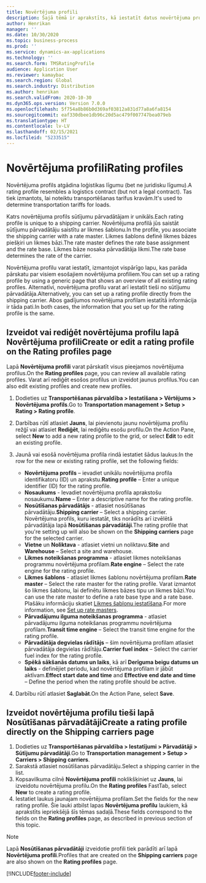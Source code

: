 ```yaml
---
title: Novērtējuma profili
description: Šajā tēmā ir aprakstīts, kā iestatīt datus novērtējuma profiliem.
author: Henrikan
manager: ''
ms.date: 10/30/2020
ms.topic: business-process
ms.prod: ''
ms.service: dynamics-ax-applications
ms.technology: ''
ms.search.form: TMSRatingProfile
audience: Application User
ms.reviewer: kamaybac
ms.search.region: Global
ms.search.industry: Distribution
ms.author: henrikan
ms.search.validFrom: 2020-10-30
ms.dyn365.ops.version: Version 7.0.0
ms.openlocfilehash: 5f754a8b86b0d369af03812a831d77a8a6fa8154
ms.sourcegitcommit: eaf330dbee1db96c20d5ac479f007747bea079eb
ms.translationtype: HT
ms.contentlocale: lv-LV
ms.lasthandoff: 02/15/2021
ms.locfileid: "5233515"
---
```

# <a name="rating-profiles"></a><span data-ttu-id="50eea-103">Novērtējuma profili</span><span class="sxs-lookup"><span data-stu-id="50eea-103">Rating profiles</span></span>

<span data-ttu-id="50eea-104">Novērtējuma profils atgādina loģistikas līgumu (bet ne juridisku līgumu).</span><span class="sxs-lookup"><span data-stu-id="50eea-104">A rating profile resembles a logistics contract (but not a legal contract).</span></span> <span data-ttu-id="50eea-105">Tas tiek izmantots, lai noteiktu transportēšanas tarifus kravām.</span><span class="sxs-lookup"><span data-stu-id="50eea-105">It's used to determine transportation tariffs for loads.</span></span> 

<span data-ttu-id="50eea-106">Katrs novērtējuma profils sūtījumu pārvadātājam ir unikāls.</span><span class="sxs-lookup"><span data-stu-id="50eea-106">Each rating profile is unique to a shipping carrier.</span></span> <span data-ttu-id="50eea-107">Novērtējuma profilā jūs saistāt sūtījumu pārvadātāju saistītu ar likmes šablonu.</span><span class="sxs-lookup"><span data-stu-id="50eea-107">In the profile, you associate the shipping carrier with a rate master.</span></span> <span data-ttu-id="50eea-108">Likmes šablons definē likmes bāzes piešķiri un likmes bāzi.</span><span class="sxs-lookup"><span data-stu-id="50eea-108">The rate master defines the rate base assignment and the rate base.</span></span> <span data-ttu-id="50eea-109">Likmes bāze nosaka pārvadātāja likmi.</span><span class="sxs-lookup"><span data-stu-id="50eea-109">The rate base determines the rate of the carrier.</span></span>

<span data-ttu-id="50eea-110">Novērtējuma profilu varat iestatīt, izmantojot vispārīgo lapu, kas parāda pārskatu par visiem esošajiem novērtējuma profiliem.</span><span class="sxs-lookup"><span data-stu-id="50eea-110">You can set up a rating profile by using a generic page that shows an overview of all existing rating profiles.</span></span> <span data-ttu-id="50eea-111">Alternatīvi, novērtējuma profilu varat arī iestatīt tieši no sūtījumu pārvadātāja.</span><span class="sxs-lookup"><span data-stu-id="50eea-111">Alternatively, you can set up a rating profile directly from the shipping carrier.</span></span> <span data-ttu-id="50eea-112">Abos gadījumos novērtējuma profilam iestatītā informācija ir tāda pati.</span><span class="sxs-lookup"><span data-stu-id="50eea-112">In both cases, the information that you set up for the rating profile is the same.</span></span>

## <a name="create-or-edit-a-rating-profile-on-the-rating-profiles-page"></a><span data-ttu-id="50eea-113">Izveidot vai rediģēt novērtējuma profilu lapā Novērtējuma profili</span><span class="sxs-lookup"><span data-stu-id="50eea-113">Create or edit a rating profile on the Rating profiles page</span></span>

<span data-ttu-id="50eea-114">Lapā **Novērtējuma profili** varat pārskatīt visus pieejamos novērtējuma profilus.</span><span class="sxs-lookup"><span data-stu-id="50eea-114">On the **Rating profiles** page, you can review all available rating profiles.</span></span> <span data-ttu-id="50eea-115">Varat arī rediģēt esošos profilus un izveidot jaunus profilus.</span><span class="sxs-lookup"><span data-stu-id="50eea-115">You can also edit existing profiles and create new profiles.</span></span>

1. <span data-ttu-id="50eea-116">Dodieties uz **Transportēšanas pārvaldība \> Iestatīšana \> Vērtējums \> Novērtējuma profils**.</span><span class="sxs-lookup"><span data-stu-id="50eea-116">Go to **Transportation management \> Setup \> Rating \> Rating profile**.</span></span>
1. <span data-ttu-id="50eea-117">Darbības rūtī atlasiet **Jauns**, lai pievienotu jaunu novērtējuma profilu režģī vai atlasiet **Rediģēt**, lai rediģētu esošu profilu.</span><span class="sxs-lookup"><span data-stu-id="50eea-117">On the Action Pane, select **New** to add a new rating profile to the grid, or select **Edit** to edit an existing profile.</span></span>
1. <span data-ttu-id="50eea-118">Jaunā vai esošā novērtējuma profila rindā iestatiet šādus laukus:</span><span class="sxs-lookup"><span data-stu-id="50eea-118">In the row for the new or existing rating profile, set the following fields:</span></span>

    - <span data-ttu-id="50eea-119">**Novērtējuma profils** – ievadiet unikālu novērtējuma profila identifikatoru (ID) un aprakstu.</span><span class="sxs-lookup"><span data-stu-id="50eea-119">**Rating profile** – Enter a unique identifier (ID) for the rating profile.</span></span>
    - <span data-ttu-id="50eea-120">**Nosaukums** - Ievadiet novērtējuma profila aprakstošu nosaukumu.</span><span class="sxs-lookup"><span data-stu-id="50eea-120">**Name** – Enter a descriptive name for the rating profile.</span></span>
    - <span data-ttu-id="50eea-121">**Nosūtīšanas pārvadātājs** - atlasiet nosūtīšanas pārvadātāju.</span><span class="sxs-lookup"><span data-stu-id="50eea-121">**Shipping carrier** – Select a shipping carrier.</span></span> <span data-ttu-id="50eea-122">Novērtējuma profils, kuru iestatāt, tiks norādīts arī izvēlētā pārvadātāja lapā **Nosūtīšanas pārvadātāji**.</span><span class="sxs-lookup"><span data-stu-id="50eea-122">The rating profile that you're setting up will also be shown on the **Shipping carriers** page for the selected carrier.</span></span>
    - <span data-ttu-id="50eea-123">**Vietne** un **Noliktava** - atlasiet vietni un noliktavu.</span><span class="sxs-lookup"><span data-stu-id="50eea-123">**Site** and **Warehouse** – Select a site and warehouse.</span></span>
    - <span data-ttu-id="50eea-124">**Likmes noteikšanas programma** - atlasiet likmes noteikšanas programmu novērtējuma profilam.</span><span class="sxs-lookup"><span data-stu-id="50eea-124">**Rate engine** – Select the rate engine for the rating profile.</span></span>
    - <span data-ttu-id="50eea-125">**Likmes šablons** - atlasiet likmes šablonu novērtējuma profilam.</span><span class="sxs-lookup"><span data-stu-id="50eea-125">**Rate master** – Select the rate master for the rating profile.</span></span> <span data-ttu-id="50eea-126">Varat izmantot šo likmes šablonu, lai definētu likmes bāzes tipu un likmes bāzi.</span><span class="sxs-lookup"><span data-stu-id="50eea-126">You can use the rate master to define a rate base type and a rate base.</span></span> <span data-ttu-id="50eea-127">Plašāku informāciju skatiet [Likmes šablonu iestatīšana](set-up-rate-masters.md).</span><span class="sxs-lookup"><span data-stu-id="50eea-127">For more information, see [Set up rate masters](set-up-rate-masters.md).</span></span>
    - <span data-ttu-id="50eea-128">**Pārvadājumu ilguma noteikšanas programma** - atlasiet pārvadājumu ilguma noteikšanas programmu novērtējuma profilam.</span><span class="sxs-lookup"><span data-stu-id="50eea-128">**Transit time engine** – Select the transit time engine for the rating profile.</span></span>
    - <span data-ttu-id="50eea-129">**Pārvadātāja degvielas rādītājs** – šim novērtējuma profilam atlasiet pārvadātāja degvielas rādītāju.</span><span class="sxs-lookup"><span data-stu-id="50eea-129">**Carrier fuel index** – Select the carrier fuel index for the rating profile.</span></span>
    - <span data-ttu-id="50eea-130">**Spēkā sākšanās datums un laiks**, kā arī **Derīguma beigu datums un laiks** - definējiet periodu, kad novērtējuma profilam ir jābūt aktīvam.</span><span class="sxs-lookup"><span data-stu-id="50eea-130">**Effect start date and time** and **Effective end date and time** – Define the period when the rating profile should be active.</span></span>

1. <span data-ttu-id="50eea-131">Darbību rūtī atlasiet **Saglabāt**.</span><span class="sxs-lookup"><span data-stu-id="50eea-131">On the Action Pane, select **Save**.</span></span>

## <a name="create-a-rating-profile-directly-on-the-shipping-carriers-page"></a><span data-ttu-id="50eea-132">Izveidot novērtējuma profilu tieši lapā Nosūtīšanas pārvadātāji</span><span class="sxs-lookup"><span data-stu-id="50eea-132">Create a rating profile directly on the Shipping carriers page</span></span>

1. <span data-ttu-id="50eea-133">Dodieties uz **Transportēšanas pārvaldība \> Iestatījumi \> Pārvadātāji \> Sūtījumu pārvadātāji**.</span><span class="sxs-lookup"><span data-stu-id="50eea-133">Go to **Transportation management \> Setup \> Carriers \> Shipping carriers**.</span></span>
1. <span data-ttu-id="50eea-134">Sarakstā atlasiet nosūtīšanas pārvadātāju.</span><span class="sxs-lookup"><span data-stu-id="50eea-134">Select a shipping carrier in the list.</span></span>
1. <span data-ttu-id="50eea-135">Kopsavilkuma cilnē **Novērtējuma profili** noklikšķiniet uz **Jauns**, lai izveidotu novērtējuma profilu.</span><span class="sxs-lookup"><span data-stu-id="50eea-135">On the **Rating profiles** FastTab, select **New** to create a rating profile.</span></span>
1. <span data-ttu-id="50eea-136">Iestatiet laukus jaunajam novērtējuma profilam.</span><span class="sxs-lookup"><span data-stu-id="50eea-136">Set the fields for the new rating profile.</span></span> <span data-ttu-id="50eea-137">Šie lauki atbilst lapas **Novērtējuma profilu** laukiem, kā aprakstīts iepriekšējā šīs tēmas sadaļā.</span><span class="sxs-lookup"><span data-stu-id="50eea-137">These fields correspond to the fields on the **Rating profiles** page, as described in previous section of this topic.</span></span>

> [!NOTE]
> <span data-ttu-id="50eea-138">Lapā **Nosūtīšanas pārvadātāji** izveidotie profili tiek parādīti arī lapā **Novērtējuma profili**.</span><span class="sxs-lookup"><span data-stu-id="50eea-138">Profiles that are created on the **Shipping carriers** page are also shown on the **Rating profiles** page.</span></span>


[!INCLUDE[footer-include](../../../includes/footer-banner.md)]